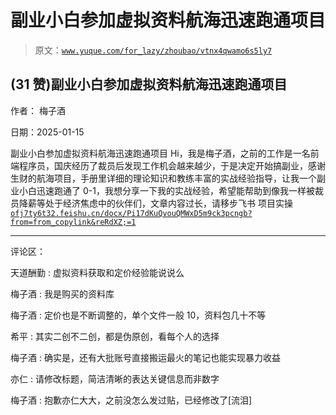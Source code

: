 # 副业小白参加虚拟资料航海迅速跑通项目

> 原文：[`www.yuque.com/for_lazy/zhoubao/vtnx4qwamo6s5ly7`](https://www.yuque.com/for_lazy/zhoubao/vtnx4qwamo6s5ly7)

## (31 赞)副业小白参加虚拟资料航海迅速跑通项目

作者： 梅子酒

日期：2025-01-15

副业小白参加虚拟资料航海迅速跑通项目
Hi，我是梅子酒，之前的工作是一名前端程序员，国庆经历了裁员后发现工作机会越来越少，于是决定开始搞副业，感谢生财的航海项目，手册里详细的理论知识和教练丰富的实战经验指导，让我一个副业小白迅速跑通了 0-1，我想分享一下我的实战经验，希望能帮助到像我一样被裁员降薪等处于经济焦虑中的伙伴们，文章内容过长，请移步飞书
项目实操 [`ofj7ty6t32.feishu.cn/docx/Pi17dKuQvouQMWxD5m9ck3pcngb?from=from_copylink&reRdXZ;=1`](https://ofj7ty6t32.feishu.cn/docx/Pi17dKuQvouQMWxD5m9ck3pcngb?from=from_copylink&reRdXZ;=1)

* * *

评论区：

天道酬勤 : 虚拟资料获取和定价经验能说说么

梅子酒 : 我是购买的资料库

梅子酒 : 定价也是不断调整的，单个文件一般 10，资料包几十不等

希平 : 其实二创不二创，都是伪原创，看每个人的选择

梅子酒 : 确实是，还有大批账号直接搬运最火的笔记也能实现暴力收益

亦仁 : 请修改标题，简洁清晰的表达关键信息而非数字

梅子酒 : 抱歉亦仁大大，之前没怎么发过贴，已经修改了[流泪]